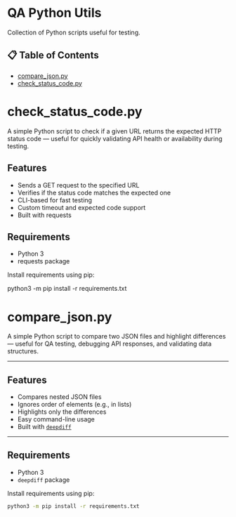 # QA Python Utils

Collection of Python scripts useful for testing.

## 📋 Table of Contents

- [compare_json.py](#compare_jsonpy)
- [check_status_code.py](#check_status_codepy)

# check_status_code.py

A simple Python script to check if a given URL returns the expected HTTP status code — useful for quickly validating API health or availability during testing.

## Features

- Sends a GET request to the specified URL
- Verifies if the status code matches the expected one
- CLI-based for fast testing
- Custom timeout and expected code support
- Built with requests

## Requirements

- Python 3
- requests package

Install requirements using pip:

python3 -m pip install -r requirements.txt


# compare_json.py

A simple Python script to compare two JSON files and highlight differences — useful for QA testing, debugging API responses, and validating data structures.

---

## Features

- Compares nested JSON files
- Ignores order of elements (e.g., in lists)
- Highlights only the differences
- Easy command-line usage
- Built with [`deepdiff`](https://github.com/seperman/deepdiff)

---

## Requirements

- Python 3
- `deepdiff` package

Install requirements using pip:

```bash
python3 -m pip install -r requirements.txt

